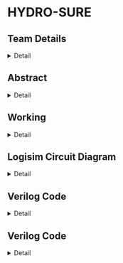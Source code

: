 # HYDRO-SURE

<!-- First Section -->
## Team Details
<details>
  <summary>Detail</summary>

  > Semester: 3rd Sem B. Tech. CSE

  > Section: S2

  > Member-1: Syed Farhan , 221CS254 , syedfarhan.221cs254@nitk.edu.in

  > member-2: Vishruth S Kumar , 221CS262 , vishruthskumar.221cs262@nitk.edu.in

  > Member-3: Yashas , 221CS265 , yashas.221cs265@nitk.edu.in
</details>

<!-- Second Section -->
## Abstract
<details>
  <summary>Detail</summary>
  
  > 
The objective of the project is to develop a moisture sensing and temperature 
sensing cum watering system for irrigation. This system will combine cutting-edge 
hardware and software technologies to enhance the effectiveness of irrigation 
practices. The core objective is to create a system that can accurately measure the 
moisture content in a given soil sample and sense the temperature conditions at a 
given time. We then integrate those values effectively depending on the crop type to 
decide upon the adequate amount of water needed by the crop in the pertaining 
conditions. Conclusively, the circuit is a blend of moisture and temperature 
sensations aided by the type of crop in use to develop an efficient and sustainable 
system to monitor the sufficiency of water. The system will incorporate automated 
irrigation capabilities, ensuring crops receive the right amount of water at the right 
time.


</details>

<!-- Third Section -->
## Working
<details>
  <summary>Detail</summary>

  > https://drive.google.com/file/d/1rYcJ-d5nwh42e9u8xAcuKVaSAy0qt3nu/view?usp=sharing
</details>

<!-- Fourth Section -->
## Logisim Circuit Diagram
<details>
  <summary>Detail</summary>

  > https://github.com/VishruthSKumar/S2_TEAM_20_/blob/07b0044c5a9d5c05510642b7ed797be4a005b0c0/Logisim/LOGISIM.circ
</details>

<!-- Fifth Section -->
## Verilog Code
<details>
  <summary>Detail</summary>

  > Main code : https://github.com/VishruthSKumar/S2_TEAM_20_/blob/main/Verilog/S2-T20.v
  > Testbench : https://github.com/VishruthSKumar/S2_TEAM_20_/blob/main/Verilog/S2-T20_tb.v
</details>

<!-- Sixth Section -->
## Verilog Code
<details>
  <summary>Detail</summary>

  > Update ~5 references in order
</details>
     

  
